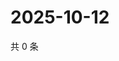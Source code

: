 # 2025-10-12

共 0 条

<!-- BEGIN ZHIHUQUESTIONS -->
<!-- 最后更新时间 Sun Oct 12 2025 20:19:04 GMT+0800 (China Standard Time) -->

<!-- END ZHIHUQUESTIONS -->
